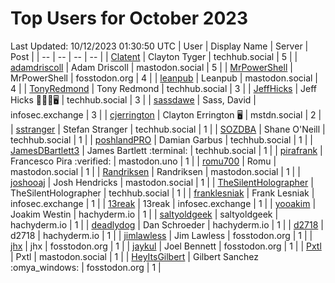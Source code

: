 # Top Users for October 2023
Last Updated: 10/12/2023 01:30:50 UTC
| User | Display Name | Server | Post |
| -- | -- | -- | -- |
| [Clatent](https://techhub.social/@Clatent) | Clayton Tyger | techhub.social | 5 |
| [adamdriscoll](https://mastodon.social/@adamdriscoll) | Adam Driscoll | mastodon.social | 5 |
| [MrPowerShell](https://fosstodon.org/@MrPowerShell) | MrPowerShell | fosstodon.org | 4 |
| [leanpub](https://mastodon.social/@leanpub) | Leanpub | mastodon.social | 4 |
| [TonyRedmond](https://techhub.social/@TonyRedmond) | Tony Redmond | techhub.social | 3 |
| [JeffHicks](https://techhub.social/@JeffHicks) | Jeff Hicks 🐶🎼🍷🖥️ | techhub.social | 3 |
| [sassdawe](https://infosec.exchange/@sassdawe) | Sass, David | infosec.exchange | 3 |
| [cjerrington](https://mstdn.social/@cjerrington) | Clayton Errington 🖥️ | mstdn.social | 2 |
| [sstranger](https://techhub.social/@sstranger) | Stefan Stranger | techhub.social | 1 |
| [SOZDBA](https://techhub.social/@SOZDBA) | Shane O'Neill | techhub.social | 1 |
| [poshlandPRO](https://techhub.social/@poshlandPRO) | Damian Garbus | techhub.social | 1 |
| [JamesDBartlett3](https://techhub.social/@JamesDBartlett3) | James Bartlett :terminal: | techhub.social | 1 |
| [pirafrank](https://mastodon.uno/@pirafrank) | Francesco Pira :verified: | mastodon.uno | 1 |
| [romu700](https://mastodon.social/@romu700) | Romu | mastodon.social | 1 |
| [Randriksen](https://mastodon.social/@Randriksen) | Randriksen | mastodon.social | 1 |
| [joshooaj](https://mastodon.social/@joshooaj) | Josh Hendricks | mastodon.social | 1 |
| [TheSilentHolographer](https://techhub.social/@TheSilentHolographer) | TheSilentHolographer | techhub.social | 1 |
| [franklesniak](https://infosec.exchange/@franklesniak) | Frank Lesniak | infosec.exchange | 1 |
| [13reak](https://infosec.exchange/@13reak) | 13reak | infosec.exchange | 1 |
| [yooakim](https://hachyderm.io/@yooakim) | Joakim Westin | hachyderm.io | 1 |
| [saltyoldgeek](https://hachyderm.io/@saltyoldgeek) | saltyoldgeek | hachyderm.io | 1 |
| [deadlydog](https://hachyderm.io/@deadlydog) | Dan Schroeder | hachyderm.io | 1 |
| [d2718](https://hachyderm.io/@d2718) | d2718 | hachyderm.io | 1 |
| [jimlawless](https://fosstodon.org/@jimlawless) | Jim Lawless | fosstodon.org | 1 |
| [jhx](https://fosstodon.org/@jhx) | jhx | fosstodon.org | 1 |
| [jaykul](https://fosstodon.org/@jaykul) | Joel Bennett | fosstodon.org | 1 |
| [Pxtl](https://mastodon.social/@Pxtl) | Pxtl | mastodon.social | 1 |
| [HeyItsGilbert](https://fosstodon.org/@HeyItsGilbert) | Gilbert Sanchez :omya_windows: | fosstodon.org | 1 |
